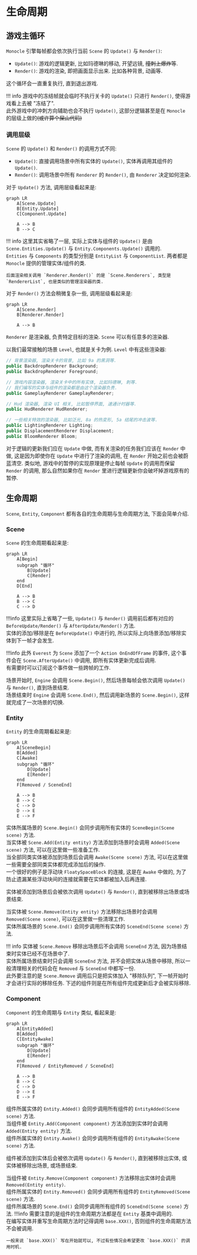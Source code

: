 # 生命周期

## 游戏主循环

`Monocle` 引擎每帧都会依次执行当前 `Scene` 的 `Update()` 与 `Render()`:

* `Update()`: 游戏的逻辑更新, 比如玛德琳的移动, 开望远镜, <del>撞刺上爆炸</del>等.
* `Render()`: 游戏的渲染, 即把画面显示出来. 比如各种背景, 动画等.

这个循环会一直重复执行, 直到退出游戏.

!!! info
    游戏中的冻结帧就会临时不执行关卡的 `Update()` 只进行 `Render()`, 使得游戏看上去被 "冻结了".  
    此外游戏中的冲刺方向辅助也会不执行 `Update()`, 这部分逻辑甚至是在 `Monocle` 的层级上做的<del>(或许算个屎山代码)</del>

### 调用层级

`Scene` 的 `Update()` 和 `Render()` 的调用方式不同:

* `Update()`: 直接调用场景中所有实体的 `Update()`, 实体再调用其组件的 `Update()`.
* `Render()`: 调用场景中所有 `Renderer` 的 `Render()`, 由  `Renderer` 决定如何渲染.

对于 `Update()` 方法, 调用层级看起来是:

```mermaid
graph LR
    A[Scene.Update]
    B[Entity.Update]
    C[Component.Update]

    A --> B
    B --> C
```

!!! info
    这里其实省略了一层, 实际上实体与组件的 `Update()` 是由 `Scene.Entities.Update()` 与 `Entity.Components.Update()` 调用的.            
    `Entities` 与 `Components` 的类型分别是 `EntityList` 与 `ComponentList`. 两者都是 `Monocle` 提供的管理实体/组件的类.   

    后面渲染相关调用 `Renderer.Render()` 的是 `Scene.Renderers`, 类型是 `RendererList`, 也是类似的管理渲染器的类.

对于 `Render()` 方法会稍微复杂一些, 调用层级看起来是:

```mermaid
graph LR
    A[Scene.Render]
    B[Renderer.Render]

    A --> B
```

`Renderer` 是渲染器, 负责特定目标的渲染. `Scene` 可以有任意多的渲染器.       

以我们最常接触的场景 `Level`, 也就是关卡为例. `Level` 中有这些渲染器:

```cs
// 背景渲染器, 渲染关卡的背景, 比如 9a 的黑洞等.
public BackdropRenderer Background;
public BackdropRenderer Foreground;

// 游戏内容渲染器, 渲染关卡中的所有实体, 比如玛德琳, 刺等.
// 我们编写的实体与组件的渲染都是由这个渲染器负责.
public GameplayRenderer GameplayRenderer;

// Hud 渲染器, 渲染 UI 相关, 比如暂停界面, 速通计时器等.
public HudRenderer HudRenderer;

// 一些相关特效的渲染器, 比如泛光, 8a 的热变形, 5a 结尾的冲击波等.
public LightingRenderer Lighting;
public DisplacementRenderer Displacement;
public BloomRenderer Bloom;
```

对于逻辑的更新我们应在 `Update` 中做, 而有关渲染的任务我们应该在 `Render` 中做, 这是因为即使你在 `Update` 中进行了渲染的调用,
在 `Render` 开始之前也会被蔚蓝清空. 类似地, 游戏中的暂停的实现原理是停止每帧 `Update` 的调用而保留 `Render` 的调用,
那么自然如果你在 `Render` 里进行逻辑更新你会破坏掉游戏原有的暂停.  

## 生命周期

`Scene`, `Entity`, `Component` 都有各自的生命周期与生命周期方法, 下面会简单介绍.

### Scene

`Scene` 的生命周期看起来是:

```mermaid
graph LR
    A[Begin]
    subgraph "循环"
        B[Update]
        C[Render]
    end
    D[End]

    A --> B
    B --> C
    C --> D
```

!!!info
    这里实际上省略了一些, `Update()` 与 `Render()` 调用前后都有对应的 `BeforeUpdate/Render()` 与 `AfterUpdate/Render()` 方法.       
    实体的添加/移除是在 `BeforeUpdate()` 中进行的, 所以实际上向场景添加/移除实体到下一帧才会发生.

!!!info 
    此外 `Everest` 为 `Scene` 添加了一个 `Action OnEndOfFrame` 的事件, 这个事件会在 `Scene.AfterUpdate()` 中调用,
    即所有实体更新完成后调用.           
    有需要时可以订阅这个事件做一些跨帧的工作.

场景开始时, `Engine` 会调用 `Scene.Begin()`, 然后场景每帧会依次调用 `Update()` 与 `Render()`, 直到场景结束.         
场景结束时 `Engine` 会调用 `Scene.End()`, 然后调用新场景的 `Scene.Begin()`, 这样就完成了一次场景的切换.

### Entity

`Entity` 的生命周期看起来是:

```mermaid
graph LR
    A[SceneBegin]
    B[Added]
    C[Awake]
    subgraph "循环"
        D[Update]
        E[Render]
    end
    F[Removed / SceneEnd]

    A --> B
    B --> C
    C --> D
    D --> E
    E --> F
```

实体所属场景的 `Scene.Begin()` 会同步调用所有实体的 `SceneBegin(Scene scene)` 方法.         
当实体被 `Scene.Add(Entity entity)` 方法添加到场景时会调用 `Added(Scene scene)` 方法, 可以在这里做一些准备工作.         
当全部同类实体被添加到场景后会调用 `Awake(Scene scene)` 方法, 可以在这里做一些需要全部同类实体都完成添加后的操作.           
一个很好的例子是浮动块 `FloatySpaceBlock` 的连接, 这是在 `Awake` 中做的, 为了防止遗漏某些浮动块间的连接就需要在实体都被加入后再连接.

实体被添加到场景后会被依次调用 `Update()` 与 `Render()`, 直到被移除出场景或场景结束.

当实体被 `Scene.Remove(Entity entity)` 方法移除出场景时会调用 `Removed(Scene scene)`, 可以在这里做一些清理工作.     
实体所属场景的 `Scene.End()` 会同步调用所有实体的 `SceneEnd(Scene scene)` 方法.  

!!! info
    实体被 `Scene.Remove` 移除出场景后不会调用 `SceneEnd` 方法, 因为场景结束时实体已经不在场景中了.     
    实体所属场景结束时只会调用 `SceneEnd` 方法, 并不会把实体从场景中移除, 所以一般清理相关的代码会在 `Removed` 与 `SceneEnd` 中都写一份.  
    此外要注意的是 `Scene.Remove` 调用后只是把实体加入 "移除队列", 下一帧开始时才会进行实际的移除任务.
    下述的组件则是在所有组件完成更新后才会被实际移除.

### Component

`Component` 的生命周期与 `Entity` 类似, 看起来是:

```mermaid
graph LR
    A[EntityAdded]
    B[Added]
    C[EntityAwake]
    subgraph "循环"
        D[Update]
        E[Render]
    end
    F[Removed / EntityRemoved / SceneEnd]

    A --> B
    B --> C
    C --> D
    D --> E
    E --> F
```

组件所属实体的 `Entity.Added()` 会同步调用所有组件的 `EntityAdded(Scene scene)` 方法.         
当组件被 `Entity.Add(Component component)` 方法添加到实体时会调用 `Added(Entity entity)` 方法.         
组件所属实体的 `Entity.Awake()` 会同步调用所有组件的 `EntityAwake(Scene scene)` 方法.

组件被添加到实体后会被依次调用 `Update()` 与 `Render()`, 直到被移除出实体, 或实体被移除出场景, 或场景结束.

当组件被 `Entity.Remove(Component component)` 方法移除出实体时会调用 `Removed(Entity entity)`.          
组件所属实体的 `Entity.Removed()` 会同步调用所有组件的 `EntityRemoved(Scene scene)` 方法.     
组件所属场景的 `Scene.End()` 会同步调用所有组件的 `SceneEnd(Scene scene)` 方法.
!!!info
    需要注意的是组件的生命周期方法都是在 `Entity` 基类中调用的.         
    在编写实体并重写生命周期方法时记得调用 `base.XXX()`, 否则组件的生命周期方法不会被调用.

    一般来说 `base.XXX()` 写在开始就可以, 不过有些情况会希望更改 `base.XXX()` 的调用时机.
